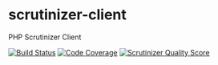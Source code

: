 scrutinizer-client
==================

PHP Scrutinizer Client

[![Build Status](https://travis-ci.org/pdenis/scrutinizer-client.png)](https://travis-ci.org/pdenis/scrutinizer-client)
[![Code Coverage](https://scrutinizer-ci.com/g/pdenis/scrutinizer-client/badges/coverage.png?s=42ec5b2add715a1a352199ef5a4b5d2fad8f94c7)](https://scrutinizer-ci.com/g/pdenis/scrutinizer-client/)
[![Scrutinizer Quality Score](https://scrutinizer-ci.com/g/pdenis/scrutinizer-client/badges/quality-score.png?s=1e78f6c9dc72ab19802410e4b9e84024fc051766)](https://scrutinizer-ci.com/g/pdenis/scrutinizer-client/)